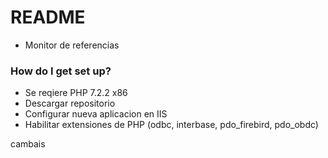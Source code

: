 # README #

* Monitor de referencias

### How do I get set up? ###

* Se reqiere PHP 7.2.2 x86
* Descargar repositorio
* Configurar nueva aplicacion en IIS
* Habilitar extensiones de PHP (odbc, interbase, pdo_firebird, pdo_obdc)

cambais
